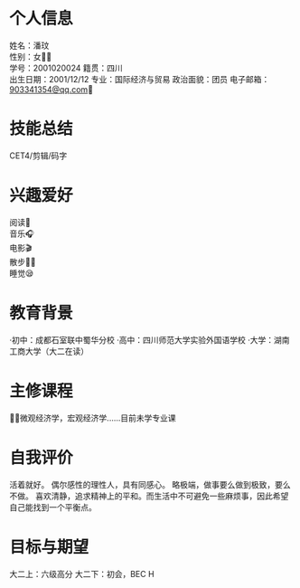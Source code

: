 # 个人信息
 姓名：潘玟  
 性别：女👩🏻  
 学号：2001020024
 籍贯：四川  
 出生日期：2001/12/12
 专业：国际经济与贸易
 政治面貌：团员
 电子邮箱：903341354@qq.com📧

# 技能总结
CET4/剪辑/码字

# 兴趣爱好
阅读📖  
音乐🎧  
电影🎬  
散步🚶‍♀️  
睡觉😪

# 教育背景
 ·初中：成都石室联中蜀华分校
 ·高中：四川师范大学实验外国语学校
 ·大学：湖南工商大学（大二在读）

# 主修课程
💁🏻微观经济学，宏观经济学......目前未学专业课

# 自我评价
 活着就好。
 偶尔感性的理性人，具有同感心。
 略极端，做事要么做到极致，要么不做。
 喜欢清静，追求精神上的平和。而生活中不可避免一些麻烦事，因此希望自己能找到一个平衡点。

# 目标与期望
 大二上：六级高分        大二下：初会，BEC H


